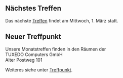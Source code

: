 ## Nächstes Treffen
Das nächste [Treffen](/Treffen/Termine/03_2023/) findet am Mittwoch, 1. März statt.

## Neuer Treffpunkt

Unsere Monatstreffen finden in den Räumen der  
TUXEDO Computers GmbH  
Alter Postweg 101  

Weiteres siehe unter [Treffpunkt](/Treffen/Treffpunkt/).
